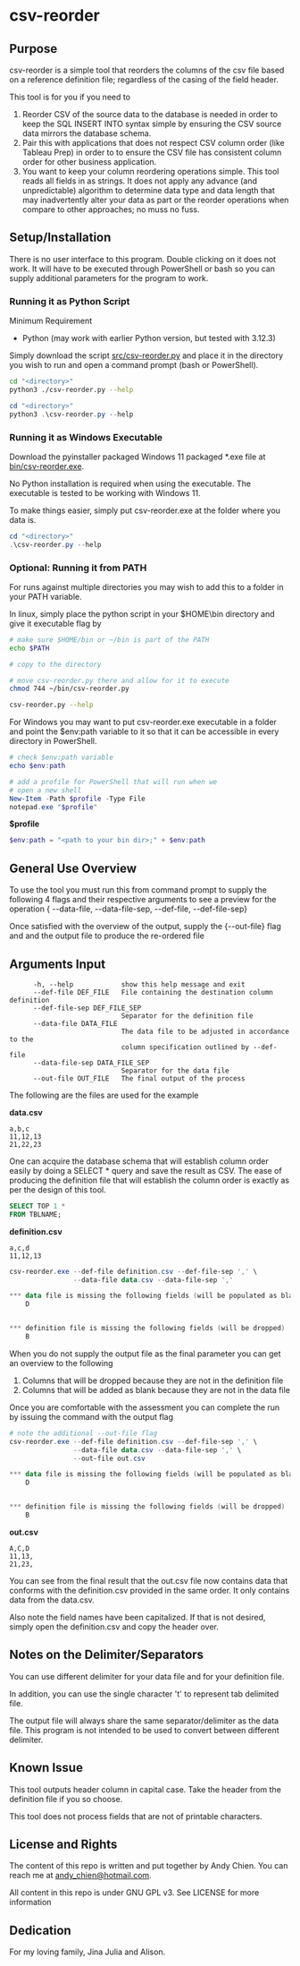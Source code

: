 ﻿# csv-reorder

## Purpose
csv-reorder is a simple tool that reorders the columns of the csv file based on a reference definition file; regardless of the casing of the field header.

This tool is for you if you need to
1. Reorder CSV of the source data to the database is needed in order to 
keep the SQL INSERT INTO syntax simple by ensuring the CSV source data mirrors 
the database schema.
2. Pair this with applications that does not respect CSV column order (like 
Tableau Prep) in order to to ensure the CSV file has consistent column order 
for other business application.
3. You want to keep your column reordering operations simple. This tool reads 
all fields in as strings. It does not apply any advance (and unpredictable) 
algorithm to determine data type and data length that may inadvertently 
alter your data as part or the reorder operations when compare to other 
approaches; no muss no fuss.

## Setup/Installation
There is no user interface to this program. Double clicking on it does not work. It will have to be executed through PowerShell or bash so you can supply additional parameters for the program to work.

### Running it as Python Script
Minimum Requirement
* Python (may work with earlier Python version, but tested with 3.12.3)

Simply download the script [src/csv-reorder.py](https://github.com/andychien009/csv-reorder/blob/main/src/csv-reorder.py) and place it in the directory you wish to run and open a command prompt (bash or PowerShell). 

```bash
cd "<directory>"
python3 ./csv-reorder.py --help
```

```PowerShell
cd "<directory>"
python3 .\csv-reorder.py --help
```

### Running it as Windows Executable
Download the pyinstaller packaged Windows 11 packaged *.exe file at [bin/csv-reorder.exe](https://github.com/andychien009/csv-reorder/blob/main/bin/csv-reorder.exe).

No Python installation is required when using the executable. The executable is tested to be working with Windows 11.

To make things easier, simply put csv-reorder.exe at the folder where you data is.

```PowerShell
cd "<directory>"
.\csv-reorder.py --help
```

### Optional: Running it from PATH

For runs against multiple directories you may wish to add this to a folder in your PATH variable.

In linux, simply place the python script in your $HOME\bin directory and give 
it executable flag by

```bash
# make sure $HOME/bin or ~/bin is part of the PATH
echo $PATH

# copy to the directory

# move csv-reorder.py there and allow for it to execute
chmod 744 ~/bin/csv-reorder.py

csv-reorder.py --help
```

For Windows you may want to put csv-reorder.exe executable in a folder and point the $env:path variable to it so that it can be accessible in every directory in PowerShell.

```PowerShell
# check $env:path variable
echo $env:path

# add a profile for PowerShell that will run when we
# open a new shell
New-Item -Path $profile -Type File
notepad.exe "$profile"
```

**$profile**
```PowerShell
$env:path = "<path to your bin dir>;" + $env:path
```

## General Use Overview
To use the tool you must run this from command prompt to supply the following 4 
flags and their respective arguments to see a preview for the operation {
--data-file, --data-file-sep, --def-file, --def-file-sep}

Once satisfied with the overview of the output, supply the {--out-file} flag 
and and the output file to produce the re-ordered file

## Arguments Input
```
      -h, --help            show this help message and exit
      --def-file DEF_FILE   File containing the destination column definition
      --def-file-sep DEF_FILE_SEP
                            Separator for the definition file
      --data-file DATA_FILE
                            The data file to be adjusted in accordance to the
                            column specification outlined by --def-file
      --data-file-sep DATA_FILE_SEP
                            Separator for the data file
      --out-file OUT_FILE   The final output of the process
```

The following are the files are used for the example

**data.csv**
```
a,b,c
11,12,13
21,22,23
```

One can acquire the database schema that will establish column order easily by doing a SELECT * query and save the result as CSV. The ease of producing the definition file that will establish the column order is exactly as per the design of this tool.

```SQL
SELECT TOP 1 *
FROM TBLNAME;
```

**definition.csv**
```
a,c,d
11,12,13
```

```PowerShell
csv-reorder.exe --def-file definition.csv --def-file-sep ',' \
                --data-file data.csv --data-file-sep ','

*** data file is missing the following fields (will be populated as blank )
    D


*** definition file is missing the following fields (will be dropped)
    B
```

When you do not supply the output file as the final parameter you can get an
overview to the following
1. Columns that will be dropped because they are not in the definition file
2. Columns that will be added as blank because they are not in the data file

Once you are comfortable with the assessment you can complete the run by
issuing the command with the output flag

```PowerShell
# note the additional --out-file flag
csv-reorder.exe --def-file definition.csv --def-file-sep ',' \
                --data-file data.csv --data-file-sep ',' \
                --out-file out.csv

*** data file is missing the following fields (will be populated as blank )
    D


*** definition file is missing the following fields (will be dropped)
    B
```

**out.csv**
```
A,C,D
11,13,
21,23,
```

You can see from the final result that the out.csv file now contains data that
conforms with the definition.csv provided in the same order. It only contains 
data from the data.csv.

Also note the field names have been capitalized. If that is not desired,
simply open the definition.csv and copy the header over.

## Notes on the Delimiter/Separators
You can use different delimiter for your data file and for your definition file.

In addition, you can use the single character 't' to represent tab delimited 
file.

The output file will always share the same separator/delimiter as the data file. This program is not intended to be used to convert between different delimiter.

## Known Issue
This tool outputs header column in capital case. Take the header from
the definition file if you so choose.

This tool does not process fields that are not of printable characters.

## License and Rights
The content of this repo is written and put together by Andy Chien. You can
reach me at andy_chien@hotmail.com.

All content in this repo is under GNU GPL v3. See LICENSE for more information

## Dedication
For my loving family, Jina Julia and Alison.
